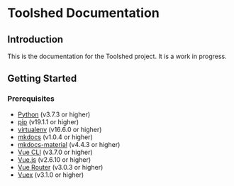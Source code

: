 # Toolshed Documentation

## Introduction

This is the documentation for the Toolshed project. It is a work in progress.

## Getting Started

### Prerequisites

* [Python](https://www.python.org/) (v3.7.3 or higher)
* [pip](https://pip.pypa.io/en/stable/) (v19.1.1 or higher)
* [virtualenv](https://virtualenv.pypa.io/en/latest/) (v16.6.0 or higher)
* [mkdocs](https://www.mkdocs.org/) (v1.0.4 or higher)
* [mkdocs-material](https://squidfunk.github.io/mkdocs-material/) (v4.4.3 or higher)
* [Vue CLI](https://cli.vuejs.org/) (v3.7.0 or higher)
* [Vue.js](https://vuejs.org/) (v2.6.10 or higher)
* [Vue Router](https://router.vuejs.org/) (v3.0.3 or higher)
* [Vuex](https://vuex.vuejs.org/) (v3.1.0 or higher)
